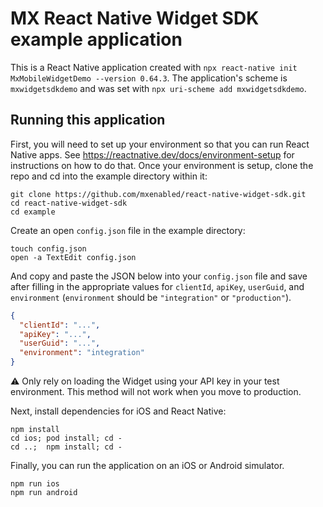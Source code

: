 # MX React Native Widget SDK example application

This is a React Native application created with `npx react-native init
MxMobileWidgetDemo --version 0.64.3`. The application's scheme is
`mxwidgetsdkdemo` and was set with `npx uri-scheme add mxwidgetsdkdemo`.


## Running this application

First, you will need to set up your environment so that you can run React
Native apps. See https://reactnative.dev/docs/environment-setup for
instructions on how to do that. Once your environment is setup, clone the repo
and cd into the example directory within it:

```
git clone https://github.com/mxenabled/react-native-widget-sdk.git
cd react-native-widget-sdk
cd example
```

Create an open `config.json` file in the example directory:

```
touch config.json
open -a TextEdit config.json
```

And copy and paste the JSON below into your `config.json` file and save after
filling in the appropriate values for `clientId`, `apiKey`, `userGuid`, and
`environment` (`environment` should be `"integration"` or `"production"`).

```json
{
  "clientId": "...",
  "apiKey": "...",
  "userGuid": "...",
  "environment": "integration"
}
```

⚠️ Only rely on loading the Widget using your API key in your test environment.
This method will not work when you move to production.

Next, install dependencies for iOS and React Native:

```
npm install
cd ios; pod install; cd -
cd ..;  npm install; cd -
```

Finally, you can run the application on an iOS or Android simulator.

```
npm run ios
npm run android
```
